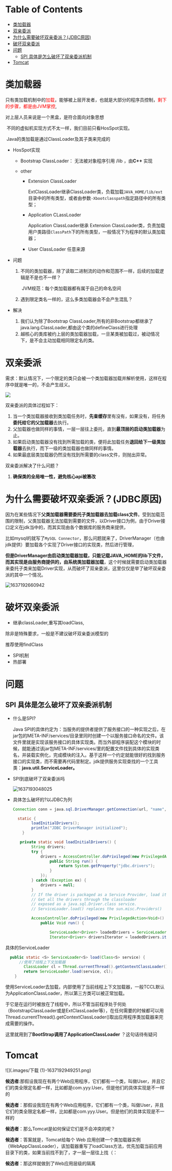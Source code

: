 # Table of Contents

* [类加载器](#类加载器)
* [双亲委派](#双亲委派)
* [为什么需要破坏双亲委派？(JDBC原因)](#为什么需要破坏双亲委派jdbc原因)
* [破坏双亲委派](#破坏双亲委派)
* [问题](#问题)
  * [SPI 具体是怎么破坏了双亲委派机制](#spi-具体是怎么破坏了双亲委派机制)
* [Tomcat](#tomcat)


# 	类加载器

​		只有类加载机制中的<font color=red>加载</font>，能够被上层开发者，也就是大部分的程序员控制，<font color=red>剩下的步骤，都是由JVM掌控</font>,

对上层人员来说是一个黑盒，是符合面向对象思想

​		不同的虚拟机实现方式不太一样，我们目前只看HosSpot实现。

​         Java的类加载是通过ClassLoader及其子类来完成的

+ HosSpot实现

  + Bootstrap ClassLoader： 无法被对象程序引用 <javaHome>/lib ，由**C++** 实现

  + other

    + Extension ClassLoader

      ExtClassLoader继承ClassLoader类，负载加载`JAVA_HOME/lib/ext`目录中的所有类型，或者由参数`-Xbootclasspath`指定路径中的所有类型；

    + Application CLassLoader

      Application  ClassLoader继承 Extension  ClassLoader类，负责加载用户类路径`ClassPath`下的所有类型，一般情况下为程序的默认类加载器；

    + User ClassLoader
      任意来源



+ 问题

  1. 不同的类加载器，除了读取二进制流的动作和范围不一样，后续的加载逻辑是不是也不一样？

     ​	JVM规范：每个类加载器都有属于自己的命名空间

  2. 遇到限定类名一样的，这么多类加载器会不会产生混乱？

+ 解决
  1. 我们认为除了Bootstrap ClassLoader,所有的非Bootstrap都继承了java.lang.ClassLoader,都由这个类的defineClass进行处理
  2. 越核心的类库被约上层的类加载器加载，一旦某类被加载过，被动情况下，是不会主动加载相同限定名的类。



# 双亲委派

需求：默认情况下，一个限定的类只会被一个类加载器加载并解析使用，这样在程序中就是唯一的，不会产生歧义。


![](.images/image-20210629153658649.png)





双亲委派的具体过程如下：

1. 当一个类加载器接收到类加载任务时，**先查缓存**里有没有，如果没有，将任务**委托给它的父加载器**去执行。
2. 父加载器也做同样的事情，一层一层往上委托，直到**最顶层的启动类加载器**为止。
3. 如果启动类加载器没有找到所需加载的类，便将此加载任务**退回给下一级类加载器**去执行，而下一级的类加载器也做同样的事情。
4. 如果最底层类加载器仍然没有找到所需要的class文件，则抛出异常。

双亲委派解决了什么问题？

1. **确保类的全局唯一性，避免核心api被篡改**



#  为什么需要破坏双亲委派？(JDBC原因)

因为在某些情况下**父类加载器需要委托子类加载器去加载class文件**。受到加载范围的限制，父类加载器无法加载到需要的文件，以Driver接口为例，由于Driver接口定义在jdk当中的，而其实现由各个数据库的服务商来提供，

比如mysql的就写了`MySQL Connector`，那么问题就来了，DriverManager（也由jdk提供）要加载各个实现了Driver接口的实现类，然后进行管理，

**但是DriverManager由启动类加载器加载，只能记载JAVA_HOME的lib下文件，而其实现是由服务商提供的，由系统类加载器加载**，这个时候就需要启动类加载器来委托子类来加载Driver实现，从而破坏了双亲委派，这里仅仅是举了破坏双亲委派的其中一个情况。

![1637192660942](.images/1637192660942.png)

# 破坏双亲委派

+ 继承classLoader,重写其loadClass,

除非是特殊要求，一般是不建议破坏双亲委派模型的

推荐使用findClass

 + SPI机制
 + 热部署


# 问题

##  SPI 具体是怎么破坏了双亲委派机制

+ 什么是SPI?

  Java SPI的具体约定为：当服务的提供者提供了服务接口的一种实现之后，在jar包的META-INF/services/目录里同时创建一个以服务接口命名的文件。该文件里就是实现该服务接口的具体实现类。而当外部程序装配这个模块的时候，就能通过该jar包META-INF/services/里的配置文件找到具体的实现类名，并装载实例化，完成模块的注入。基于这样一个约定就能很好的找到服务接口的实现类，而不需要再代码里制定。jdk提供服务实现查找的一个工具类：**java.util.ServiceLoader。**

+ SPI到底破坏了双亲委派吗

  ![1637193048025](.images/1637193048025.png)

+ 具体怎么破坏的?以JDBC为列

  ```java
  Connection conn = java.sql.DriverManager.getConnection(url, "name", "password"); 
  
    static {
          loadInitialDrivers();
          println("JDBC DriverManager initialized");
      }
  
     private static void loadInitialDrivers() {
          String drivers;
          try {
              drivers = AccessController.doPrivileged(new PrivilegedAction<String>() {
                  public String run() {
                      return System.getProperty("jdbc.drivers");
                  }
              });
          } catch (Exception ex) {
              drivers = null;
          }
          // If the driver is packaged as a Service Provider, load it.
          // Get all the drivers through the classloader
          // exposed as a java.sql.Driver.class service.
          // ServiceLoader.load() replaces the sun.misc.Providers()
  
          AccessController.doPrivileged(new PrivilegedAction<Void>() {
              public Void run() {
  
                  ServiceLoader<Driver> loadedDrivers = ServiceLoader.load(Driver.class);
                  Iterator<Driver> driversIterator = loadedDrivers.iterator();
  ```

具体的ServiceLoader

```java
  public static <S> ServiceLoader<S> load(Class<S> service) {
      //使用了线程上下文加载器
        ClassLoader cl = Thread.currentThread().getContextClassLoader();
        return ServiceLoader.load(service, cl);
    }
```

使用ServiceLoader去加载，内部使用了当前线程上下文加载器，一般TCCL默认为ApplicationClassLoader，所以第三方类可以被正常加载。

于它是在运行时被放在了线程中，所以不管当前程序处于何处（BootstrapClassLoader或是ExtClassLoader等），在任何需要的时候都可以用Thread.currentThread().getContextClassLoader()取出应用程序类加载器来完成需要的操作。


这里就用到了**BootStrap调用了ApplicationClassLoader**  ？这句话待有疑问







#  Tomcat

![](.images/下载 (1)-1637192949251.png)

**候选者**:那假设我现在有两个Web应用程序，它们都有一个类，叫做User，并且它们的类全限定名都一样，比如都是com.yyy.User。但是他们的具体实现是不一样的

**候选者**：那假设我现在有两个Web应用程序，它们都有一个类，叫做User，并且它们的类全限定名都一样，比如都是com.yyy.User。但是他们的具体实现是不一样的

**候选者**：那么Tomcat是如何保证它们是不会冲突的呢？

**候选者**：答案就是，Tomcat给每个 Web 应用创建一个类加载器实例（WebAppClassLoader），该加载器重写了loadClass方法，优先加载当前应用目录下的类，如果当前找不到了，才一层一层往上找（：

**候选者**：那这样就做到了Web应用层级的隔离
